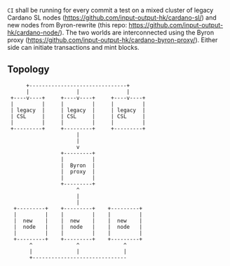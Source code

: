 `CI` shall be running for every commit a test on a mixed cluster of legacy Cardano SL nodes (https://github.com/input-output-hk/cardano-sl/) and new nodes from Byron-rewrite (this repo: https://github.com/input-output-hk/cardano-node/).
The two worlds are interconnected using the Byron proxy (https://github.com/input-output-hk/cardano-byron-proxy/).
Either side can initiate transactions and mint blocks.

## Topology

```
      +-------------------------------+
      |               |               |
 +----v----+     +----v----+     +----v----+
 |         |     |         |     |         |
 | legacy  |     | legacy  |     | legacy  |
 | CSL     |     | CSL     |     | CSL     |
 |         |     |         |     |         |
 +---------+     +---------+     +---------+
                      |
                      |
                      v
                 +---------+
                 |         |
                 |  Byron  |
                 |  proxy  |
                 |         |
                 +---------+
                      ^
                      |
                      |
  +---------+    +---------+    +---------+
  |         |    |         |    |         |
  |  new    |    |  new    |    |  new    |
  |  node   |    |  node   |    |  node   |
  |         |    |         |    |         |
  +---------+    +---------+    +---------+
       ^              ^              ^
       |              |              |
       +------------------------------

```

